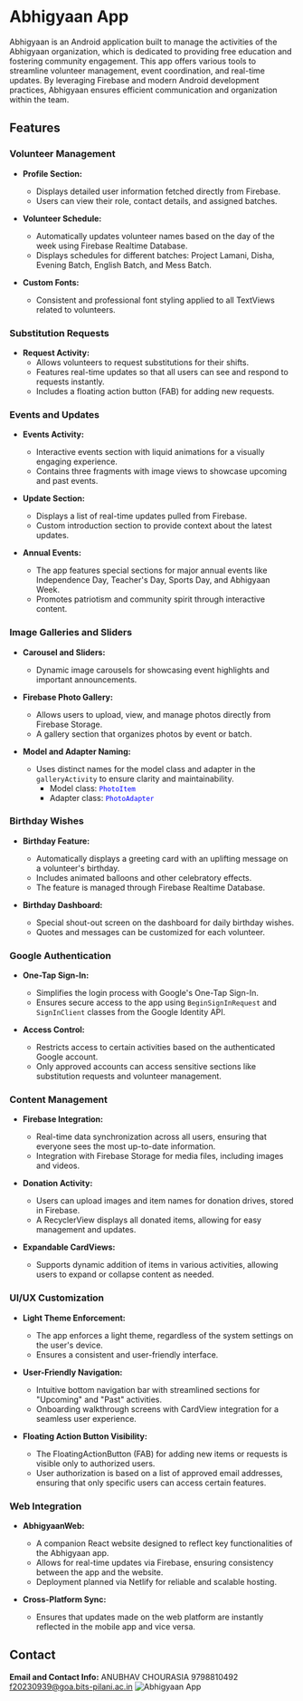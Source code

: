 # Abhigyaan App

Abhigyaan is an Android application built to manage the activities of the Abhigyaan organization, which is dedicated to providing free education and fostering community engagement. This app offers various tools to streamline volunteer management, event coordination, and real-time updates. By leveraging Firebase and modern Android development practices, Abhigyaan ensures efficient communication and organization within the team.

## Features

### Volunteer Management
- **Profile Section:**
  - Displays detailed user information fetched directly from Firebase.
  - Users can view their role, contact details, and assigned batches.

- **Volunteer Schedule:**
  - Automatically updates volunteer names based on the day of the week using Firebase Realtime Database.
  - Displays schedules for different batches: Project Lamani, Disha, Evening Batch, English Batch, and Mess Batch.

- **Custom Fonts:**
  - Consistent and professional font styling applied to all TextViews related to volunteers.

### Substitution Requests
- **Request Activity:**
  - Allows volunteers to request substitutions for their shifts.
  - Features real-time updates so that all users can see and respond to requests instantly.
  - Includes a floating action button (FAB) for adding new requests.

### Events and Updates
- **Events Activity:**
  - Interactive events section with liquid animations for a visually engaging experience.
  - Contains three fragments with image views to showcase upcoming and past events.

- **Update Section:**
  - Displays a list of real-time updates pulled from Firebase.
  - Custom introduction section to provide context about the latest updates.

- **Annual Events:**
  - The app features special sections for major annual events like Independence Day, Teacher's Day, Sports Day, and Abhigyaan Week.
  - Promotes patriotism and community spirit through interactive content.

### Image Galleries and Sliders
- **Carousel and Sliders:**
  - Dynamic image carousels for showcasing event highlights and important announcements.

- **Firebase Photo Gallery:**
  - Allows users to upload, view, and manage photos directly from Firebase Storage.
  - A gallery section that organizes photos by event or batch.

- **Model and Adapter Naming:**
  - Uses distinct names for the model class and adapter in the `galleryActivity` to ensure clarity and maintainability.
    - Model class: <span style="color:blue;">`PhotoItem`</span>
    - Adapter class: <span style="color:blue;">`PhotoAdapter`</span>

### Birthday Wishes
- **Birthday Feature:**
  - Automatically displays a greeting card with an uplifting message on a volunteer's birthday.
  - Includes animated balloons and other celebratory effects.
  - The feature is managed through Firebase Realtime Database.

- **Birthday Dashboard:**
  - Special shout-out screen on the dashboard for daily birthday wishes.
  - Quotes and messages can be customized for each volunteer.

### Google Authentication
- **One-Tap Sign-In:**
  - Simplifies the login process with Google's One-Tap Sign-In.
  - Ensures secure access to the app using `BeginSignInRequest` and `SignInClient` classes from the Google Identity API.

- **Access Control:**
  - Restricts access to certain activities based on the authenticated Google account.
  - Only approved accounts can access sensitive sections like substitution requests and volunteer management.

### Content Management
- **Firebase Integration:**
  - Real-time data synchronization across all users, ensuring that everyone sees the most up-to-date information.
  - Integration with Firebase Storage for media files, including images and videos.

- **Donation Activity:**
  - Users can upload images and item names for donation drives, stored in Firebase.
  - A RecyclerView displays all donated items, allowing for easy management and updates.

- **Expandable CardViews:**
  - Supports dynamic addition of items in various activities, allowing users to expand or collapse content as needed.

### UI/UX Customization
- **Light Theme Enforcement:**
  - The app enforces a light theme, regardless of the system settings on the user's device.
  - Ensures a consistent and user-friendly interface.

- **User-Friendly Navigation:**
  - Intuitive bottom navigation bar with streamlined sections for "Upcoming" and "Past" activities.
  - Onboarding walkthrough screens with CardView integration for a seamless user experience.

- **Floating Action Button Visibility:**
  - The FloatingActionButton (FAB) for adding new items or requests is visible only to authorized users.
  - User authorization is based on a list of approved email addresses, ensuring that only specific users can access certain features.

### Web Integration
- **AbhigyaanWeb:**
  - A companion React website designed to reflect key functionalities of the Abhigyaan app.
  - Allows for real-time updates via Firebase, ensuring consistency between the app and the website.
  - Deployment planned via Netlify for reliable and scalable hosting.

- **Cross-Platform Sync:**
  - Ensures that updates made on the web platform are instantly reflected in the mobile app and vice versa.

## Contact



 **Email and Contact Info:** 
 ANUBHAV CHOURASIA
 9798810492
 f20230939@goa.bits-pilani.ac.in
 ![Abhigyaan App](https://github.com/devvcraze/Abhigyaan-education-for-everyone/blob/main/WhatsApp%20Image%202024-08-13%20at%2010.01.53.jpeg)
 






